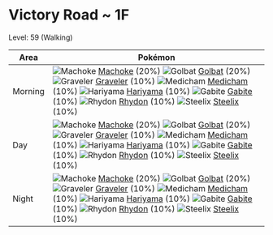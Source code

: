 # Victory Road ~ 1F
Level: 59 (Walking)

Area       | Pokémon
---        | ---
Morning    | ![][067]  [Machoke] (20%) ![][042]  [Golbat] (20%) ![][075]  [Graveler] (10%)  ![][308]  [Medicham] (10%) ![][297]  [Hariyama] (10%) ![][444]  [Gabite] (10%)  ![][112]  [Rhydon] (10%) ![][208]  [Steelix] (10%)
Day        | ![][067]  [Machoke] (20%) ![][042]  [Golbat] (20%) ![][075]  [Graveler] (10%)  ![][308]  [Medicham] (10%) ![][297]  [Hariyama] (10%) ![][444]  [Gabite] (10%)  ![][112]  [Rhydon] (10%) ![][208]  [Steelix] (10%)
Night      | ![][067]  [Machoke] (20%) ![][042]  [Golbat] (20%) ![][075]  [Graveler] (10%)  ![][308]  [Medicham] (10%) ![][297]  [Hariyama] (10%) ![][444]  [Gabite] (10%)  ![][112]  [Rhydon] (10%) ![][208]  [Steelix] (10%)


[042]: https://raw.githubusercontent.com/PokeAPI/sprites/master/sprites/pokemon/42.png "Golbat"
[067]: https://raw.githubusercontent.com/PokeAPI/sprites/master/sprites/pokemon/67.png "Machoke"
[075]: https://raw.githubusercontent.com/PokeAPI/sprites/master/sprites/pokemon/75.png "Graveler"
[112]: https://raw.githubusercontent.com/PokeAPI/sprites/master/sprites/pokemon/112.png "Rhydon"
[208]: https://raw.githubusercontent.com/PokeAPI/sprites/master/sprites/pokemon/208.png "Steelix"
[297]: https://raw.githubusercontent.com/PokeAPI/sprites/master/sprites/pokemon/297.png "Hariyama"
[308]: https://raw.githubusercontent.com/PokeAPI/sprites/master/sprites/pokemon/308.png "Medicham"
[444]: https://raw.githubusercontent.com/PokeAPI/sprites/master/sprites/pokemon/444.png "Gabite"
[Golbat]: /pokemon_changes/042/
[Machoke]: /pokemon_changes/067/
[Graveler]: /pokemon_changes/075/
[Rhydon]: /pokemon_changes/112/
[Steelix]: /pokemon_changes/208/
[Hariyama]: /pokemon_changes/297/
[Medicham]: /pokemon_changes/308/
[Gabite]: /pokemon_changes/444/
